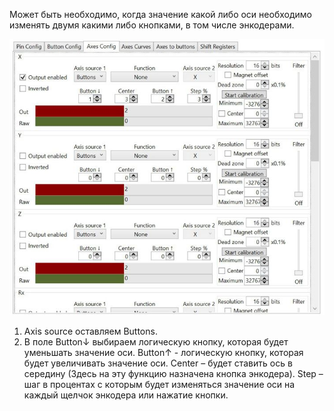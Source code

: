 Может быть необходимо, когда значение какой либо оси необходимо изменять двумя какими либо кнопками, в том числе энкодерами.

![](https://github.com/FreeJoy-Team/FreeJoyConfigurator/blob/master/images/rus_guide/A5.jpg)
 
1. Axis source оставляем Buttons.
1. В поле Button↓ выбираем логическую кнопку, которая будет уменьшать значение оси. Button↑ - логическую кнопку, которая будет увеличивать значение оси. Center – будет ставить ось в середину (Здесь на эту функцию назначена кнопка энкодера). Step – шаг в процентах с которым будет изменяться значение оси на каждый щелчок энкодера или нажатие кнопки.

